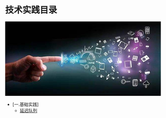 # 技术实践目录

<div align="center">
    <img src="resource/img/algorithm_practice/content.jpg" width="900px">
</div>

* [一.基础实践]
    * [延迟队列](#https://github.com/xuanchengsunjin/Jim_note/blob/sandbox/note/algorithm_practice/time_wheel.md)
